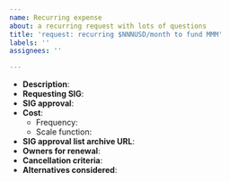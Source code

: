 ```yaml
---
name: Recurring expense
about: a recurring request with lots of questions
title: 'request: recurring $NNNUSD/month to fund MMM'
labels: ''
assignees: ''

---
```


<!--
Please fill out the items and provide supporting evidence for request
-->

- **Description**: 
- **Requesting SIG**:
- **SIG approval**: <!-- see https://github.com/kubernetes/funding#sig-or-committee-approvals -->
- **Cost**:
  - Frequency:
  - Scale function: <!-- will the cost increase? if so is how? -->
- **SIG approval list archive URL**: <!-- link to mailing list or github discussion -->
- **Owners for renewal**:
- **Cancellation criteria**:
- **Alternatives considered**: